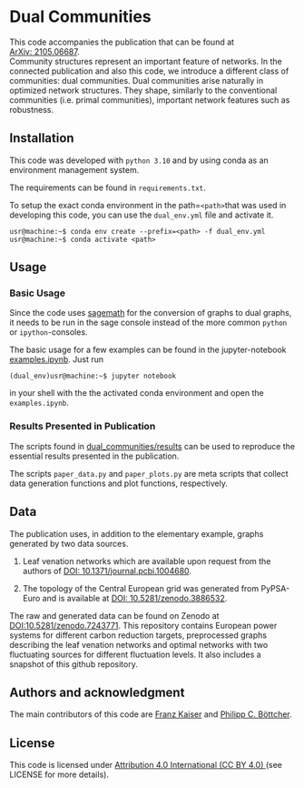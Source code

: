 # Dual Communities

This code accompanies the publication that can be found at [ArXiv:&nbsp;2105.06687](https://arxiv.org/abs/2105.06687).<br>
Community structures represent an important feature of networks. In the connected publication and also this code, we introduce a different class of communities: dual communities. Dual communities arise naturally in optimized network structures.
They shape, similarly to the conventional communities (i.e. primal communities), important network features such as robustness.

## Installation

This code was developed with `python 3.10` and by using conda as an environment management system.

The requirements can be found in `requirements.txt`. 

To setup the exact conda environment in the path=`<path>`that was used in developing this code, you can use the `dual_env.yml` file and activate it.

```shell
usr@machine:~$ conda env create --prefix=<path> -f dual_env.yml
usr@machine:~$ conda activate <path>
```

## Usage

### Basic Usage
Since the code uses [sagemath](https://doc.sagemath.org/html/en/installation/conda.html) for the conversion of graphs to dual graphs, it needs to be run in the sage console instead of the more common `python` or `ipython`-consoles.

The basic usage for a few examples can be found in the jupyter-notebook 
[examples.ipynb](./examples.ipynb).
Just run
```shell
(dual_env)usr@machine:~$ jupyter notebook
```
in your shell with the the activated conda environment and open the `examples.ipynb`.

### Results Presented in Publication

The scripts found in   [dual_communities/results](./dual_communities/results) can be used to reproduce the essential results presented in the publication.

The scripts `paper_data.py` and `paper_plots.py` are meta scripts that collect data generation functions and plot functions, respectively.


## Data 
The publication uses, in addition to the elementary example, graphs generated by two data sources.

1. Leaf venation networks which are available upon request from the authors of [DOI:&nbsp;10.1371/journal.pcbi.1004680](https://doi.org/10.1371/journal.pcbi.1004680).

2. The topology of the Central European grid was generated from PyPSA-Euro and is available at  [DOI:&nbsp;10.5281/zenodo.3886532](https://doi.org/10.5281/zenodo.3886532).

The raw and generated data can be found on Zenodo at [DOI:10.5281/zenodo.7243771](https://doi.org/10.5281/zenodo.7243771).
This repository contains European power systems for different carbon reduction targets, preprocessed graphs describing the leaf venation networks and optimal networks with two fluctuating sources for different fluctuation levels.
It also includes a snapshot of this github repository.

## Authors and acknowledgment
The main contributors of this code are [Franz Kaiser](https://orcid.org/0000-0002-7089-2249) and [Philipp C. Böttcher](https://orcid.org/0000-0002-3240-0442).

## License
This code is licensed under [Attribution 4.0 International (CC BY 4.0) ](https://creativecommons.org/licenses/by/4.0/)(see LICENSE for more details).

